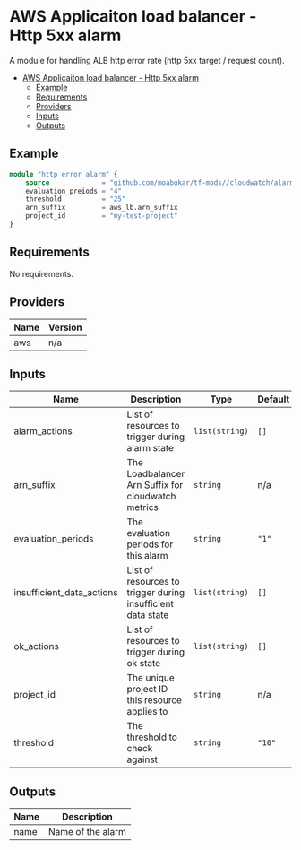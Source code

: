 # AWS Applicaiton load balancer - Http 5xx alarm

A module for handling ALB http error rate (http 5xx target / request count).

- [AWS Applicaiton load balancer - Http 5xx alarm](#aws-applicaiton-load-balancer---http-5xx-alarm)
  - [Example](#example)
  - [Requirements](#requirements)
  - [Providers](#providers)
  - [Inputs](#inputs)
  - [Outputs](#outputs)

## Example

```tf
module "http_error_alarm" {
    source             = "github.com/moabukar/tf-mods//cloudwatch/alarms/alb-http-errors?ref=v1.0.5"
    evaluation_preiods = "4"
    threshold          = "25"
    arn_suffix         = aws_lb.arn_suffix 
    project_id         = "my-test-project" 
}
```

## Requirements

No requirements.

## Providers

| Name | Version |
|------|---------|
| aws | n/a |

## Inputs

| Name | Description | Type | Default | Required |
|------|-------------|------|---------|:--------:|
| alarm\_actions | List of resources to trigger during alarm state | `list(string)` | `[]` | no |
| arn\_suffix | The Loadbalancer Arn Suffix for cloudwatch metrics | `string` | n/a | yes |
| evaluation\_periods | The evaluation periods for this alarm | `string` | `"1"` | no |
| insufficient\_data\_actions | List of resources to trigger during insufficient data state | `list(string)` | `[]` | no |
| ok\_actions | List of resources to trigger during ok state | `list(string)` | `[]` | no |
| project\_id | The unique project ID this resource applies to | `string` | n/a | yes |
| threshold | The threshold to check against | `string` | `"10"` | no |

## Outputs

| Name | Description |
|------|-------------|
| name | Name of the alarm |
